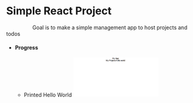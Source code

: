 <h1> Simple React Project </h1>
<p style="text-indent: 5em;">Goal is to make a simple management app to host projects and todos</p>


<ul>
  <li>
    <h4>Progress</h4>
    <ul>
      <li>
        Printed Hello World
        <img src="./readme_src/d1.png" width="50%">
      </li>
    </ul>
  </li>
</ul>



<!-- ![HelloWorld](./readme_src/d1.png =100x100) -->


